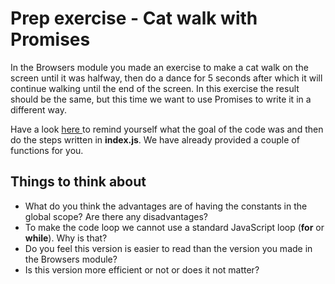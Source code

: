 # Prep exercise - Cat walk with Promises
In the Browsers module you made an exercise to make a cat walk on the screen until it was halfway, then do a dance for 5 seconds after which it will continue walking until the end of the screen. In this exercise the result should be the same, but this time we want to use Promises to write it in a different way.

Have a look <a href="https://github.com/HackYourFuture/Assignments/tree/main/2-Browsers/Week1#exercise-5-the-cat-walk">here </a> to remind yourself what the goal of the code was and then do the steps written in  __index.js__. We have already provided a couple of functions for you.

## Things to think about

- What do you think the advantages are of having the constants in the global scope? Are there any disadvantages?
- To make the code loop we cannot use a standard JavaScript loop (__for__  or __while__). Why is that?
- Do you feel this version is easier to read than the version you made in the Browsers module?
- Is this version more efficient or not or does it not matter?